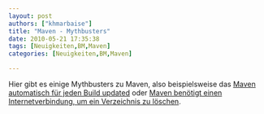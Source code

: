 ```yaml
---
layout: post
authors: ["khmarbaise"]
title: "Maven - Mythbusters"
date: 2010-05-21 17:35:38
tags: [Neuigkeiten,BM,Maven]
categories: [Neuigkeiten,BM,Maven]

---
```

Hier gibt es einige Mythbusters zu Maven, also beispielsweise das 
[Maven automatisch für jeden Build updated](http://weblogs.java.net/blog/johnsmart/archive/2010/01/06/maven-mythbusters-maven-automatically-updates-every-build) 
oder [Maven benötigt einen Internetverbindung, um ein Verzeichnis zu löschen](http://weblogs.java.net/blog/johnsmart/archive/2010/01/11/maven-mythbusters-2-maven-requires-internet-connection-delete-dire).
